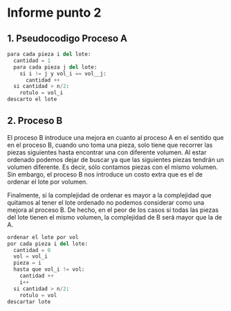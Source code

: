# Informe punto 2
## 1. Pseudocodigo Proceso A
```python
para cada pieza i del lote:
  cantidad = 1
  para cada pieza j del lote:
    si i != j y vol_i == vol__j:
      cantidad ++
  si cantidad > n/2:
    rotulo = vol_i
descarto el lote
```
## 2. Proceso B

El proceso B introduce una mejora en cuanto al proceso A en el sentido que en el proceso B, cuando uno toma una pieza, solo tiene que recorrer las piezas siguientes hasta encontrar una con diferente volumen. Al estar ordenado podemos dejar de buscar ya que las siguientes piezas tendrán un volumen diferente. Es decir, sólo contamos piezas con el mismo volumen. Sin embargo, el proceso B nos introduce un costo extra que es el de ordenar el lote por volumen.

Finalmente, si la complejidad de ordenar es mayor a la complejidad que quitamos al tener el lote ordenado no podemos considerar como una mejora al proceso B. De hecho, en el peor de los casos si todas las piezas del lote tienen el mismo volumen, la complejidad de B será mayor que la de A.

```python
ordenar el lote por vol
por cada pieza i del lote:
  cantidad = 0
  vol = vol_i
  pieza = i
  hasta que vol_i != vol:
    cantidad ++
    i++
  si cantidad > n/2:
    rotulo = vol
descartar lote
 
    
  
```
